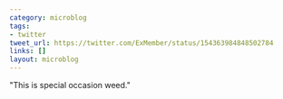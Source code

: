 ```yaml
---
category: microblog
tags:
- twitter
tweet_url: https://twitter.com/ExMember/status/154363984848502784
links: []
layout: microblog
---
```

"This is special occasion weed."
